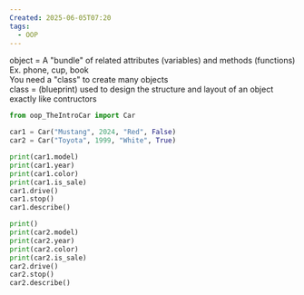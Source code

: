 ```yaml
---
Created: 2025-06-05T07:20
tags:
  - OOP
---
```

object = A "bundle" of related attributes (variables) and methods (functions)  
Ex. phone, cup, book  
You need a "class" to create many objects  
class = (blueprint) used to design the structure and layout of an object  
exactly like contructors

```Python
from oop_TheIntroCar import Car

car1 = Car("Mustang", 2024, "Red", False)
car2 = Car("Toyota", 1999, "White", True)

print(car1.model)
print(car1.year)
print(car1.color)
print(car1.is_sale)
car1.drive()
car1.stop()
car1.describe()

print()
print(car2.model)
print(car2.year)
print(car2.color)
print(car2.is_sale)
car2.drive()
car2.stop()
car2.describe()
```
